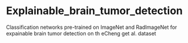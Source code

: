 # Explainable_brain_tumor_detection
Classification networks pre-trained on ImageNet and RadImageNet for expainable brain tumor detection on th eCheng get al. dataset
